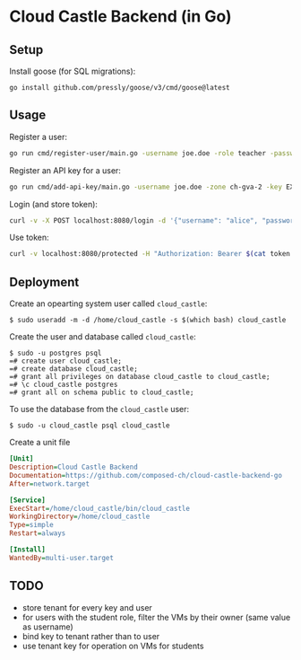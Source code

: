 # Cloud Castle Backend (in Go)

## Setup

Install goose (for SQL migrations):

    go install github.com/pressly/goose/v3/cmd/goose@latest

## Usage

Register a user:

```sh
go run cmd/register-user/main.go -username joe.doe -role teacher -password topsecret
```

Register an API key for a user:

```sh
go run cmd/add-api-key/main.go -username joe.doe -zone ch-gva-2 -key EXO… -secret SECRET…
```

Login (and store token):

```sh
curl -v -X POST localhost:8080/login -d '{"username": "alice", "password": "topsecret"}' | jq -r '.token' > token.txt
```

Use token:

```sh
curl -v localhost:8080/protected -H "Authorization: Bearer $(cat token.txt)"
```

## Deployment

Create an opearting system user called `cloud_castle`:

    $ sudo useradd -m -d /home/cloud_castle -s $(which bash) cloud_castle

Create the user and database called `cloud_castle`:

    $ sudo -u postgres psql
    =# create user cloud_castle;
    =# create database cloud_castle;
    =# grant all privileges on database cloud_castle to cloud_castle;
    =# \c cloud_castle postgres
    =# grant all on schema public to cloud_castle;

To use the database from the `cloud_castle` user:

    $ sudo -u cloud_castle psql cloud_castle

Create a unit file 

```ini
[Unit]
Description=Cloud Castle Backend
Documentation=https://github.com/composed-ch/cloud-castle-backend-go
After=network.target

[Service]
ExecStart=/home/cloud_castle/bin/cloud_castle
WorkingDirectory=/home/cloud_castle
Type=simple
Restart=always

[Install]
WantedBy=multi-user.target
```

## TODO

- store tenant for every key and user
- for users with the student role, filter the VMs by their owner (same value as username)
- bind key to tenant rather than to user
- use tenant key for operation on VMs for students